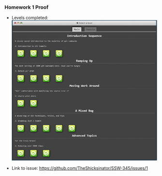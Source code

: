 ### Homework 1 Proof ###

- Levels completed: ![Image of levels completed](./images/Levels.png)

- Link to issue: https://github.com/TheShicksinator/SSW-345/issues/1


